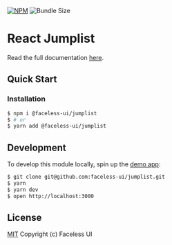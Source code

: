 [![NPM](https://img.shields.io/npm/v/@faceless-ui/jumplist)](https://www.npmjs.com/@faceless-ui/jumplist)
![Bundle Size](https://img.shields.io/bundlephobia/minzip/@faceless-ui/jumplist?label=zipped)

# React Jumplist

Read the full documentation [here](https://facelessui.com/docs/jumplist).

## Quick Start

### Installation

```bash
$ npm i @faceless-ui/jumplist
$ # or
$ yarn add @faceless-ui/jumplist
```

## Development

To develop this module locally, spin up the [demo app](./demo/App.demo.js):

```bash
$ git clone git@github.com:faceless-ui/jumplist.git
$ yarn
$ yarn dev
$ open http://localhost:3000
```

## License

[MIT](https://github.com/faceless-ui/jumplist/blob/master/LICENSE) Copyright (c) Faceless UI
